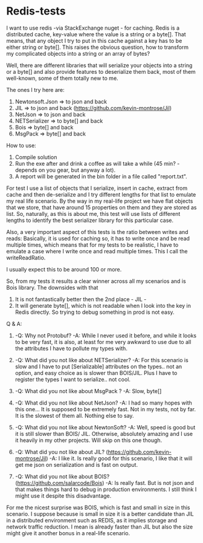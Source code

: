 # Redis-tests

I want to use redis -via StackExchange nuget - for caching. Redis is a distributed cache, key-value where the value is a string or a byte[]. That means, that any object I try to put in this cache against a key has to be either string or byte[]. This raises the obvious question, how to transform my complicated objects into a string or an array of bytes?

Well, there are different libraries that will serialize your objects into a string or a byte[] and also provide features to deserialize them back, most of them well-known, some of them totally new to me.

The ones I try here are:

1. Newtonsoft.Json => to json and back
2. JIL => to json and back (https://github.com/kevin-montrose/Jil)
3. NetJson => to json and back
4. NETSerializer => to byte[] and back
5. Bois => byte[] and back
6. MsgPack => byte[] and back

How to use: 

1. Compile solution 
2. Run the exe after and drink a coffee as will take a while (45 min? - depends on you gear, but anyway a lot). 
3. A report will be generated in the bin folder in a file called "report.txt". 

For test I use a list of objects that I serialize, insert in cache, extract from cache and then de-serialize and I try different lengths for that list to emulate my real life scenario. By the way in my real-life project we have flat objects that we store, that have around 15 properties on them and they are stored as list. So, naturally, as this is about me, this test will use lists of different lengths to identify the best serializer library for this particular case.

Also, a very important aspect of this tests is the ratio between writes and reads: Basically, it is used for caching so, it has to write once and be read multiple times, which means that for my tests to be realistic, I have to emulate a case where I write once and read multiple times. This I call the writeReadRatio.

I usually expect this to be around 100 or more.


So, from my tests it results a clear winner across all my scenarios and is Bois library. The downsides with that 

1. It is not fantastically better then the 2nd place - JIL - 
2. It will generate byte[], which is not readable when I look into the key in Redis directly. So trying to debug something in prod is not easy. 

Q & A:

1. -Q: Why not Protobuf?
   -A: While I never used it before, and while it looks to be very fast, it is also, at least for me very awkward to use due to all the attributes I have to pollute my types with.

2. -Q: What did you not like about NETSerializer?
   -A: For this scenario is slow and I have to put [Serializable] attributes on the types.. not an option, and easy choice as is slower than BOIS/JIL. Plus I have to register the types I want to serialize.. not cool.

3. -Q: What did you not like about MsgPack ?
   -A: Slow, byte[]

4. -Q: What did you not like about NetJson?
   -A: I had so many hopes with this one... It is supposed to be extremely fast. Not in my tests, not by far. It is the slowest of them all. Nothing else to say.

5. -Q: What did you not like about NewtonSoft?
   -A: Well, speed is good but it is still slower than BOIS/ JIL. Otherwise, absolutely amazing and I use it heavily in my other projects. Will skip on this one though.

6. -Q: What did you not like about JIL? (https://github.com/kevin-montrose/Jil)
   -A: I like it. Is really good for this scenario, I like that it will get me json on serialization and is fast on output.

7. -Q: What did you not like about BOIS? (https://github.com/salarcode/Bois)
   -A: Is really fast. But is not json and that makes things hard to debug in production environments. I still think I might use it despite this disadvantage.


For me the nicest surprise was BOIS, which is fast and small in size in this scenario. I suppose because is small in size it is a better candidate than JIL in a distributed environment such as REDIS, as it implies storage and network traffic reduction. I mean is already faster than JIL but also the size might give it another bonus in a real-life scenario.
